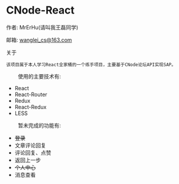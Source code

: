 # CNode-React

作者: MrErHu(请叫我王磊同学)

邮箱: [wanglei_cs@163.com](mailto:wanglei_cs@163.com)

关于

    该项目属于本人学习React全家桶的一个练手项目，主要基于CNode论坛API实现SAP。

　　 使用的主要技术有:

* React
* React-Router
* Redux
* React-Redux
* LESS

　　 暂未完成的功能有:

* ~~登录~~
* 文章评论回复
* 评论回复、点赞
* 返回上一步
* ~~个人中心~~
* 消息查看

